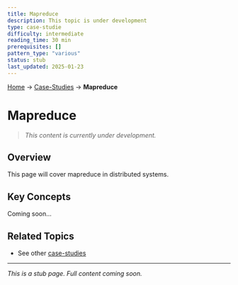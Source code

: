 ```yaml
---
title: Mapreduce
description: This topic is under development
type: case-studie
difficulty: intermediate
reading_time: 30 min
prerequisites: []
pattern_type: "various"
status: stub
last_updated: 2025-01-23
---
```


<!-- Navigation -->
[Home](../introduction/index.md) → [Case-Studies](index.md) → **Mapreduce**

# Mapreduce

> *This content is currently under development.*

## Overview

This page will cover mapreduce in distributed systems.

## Key Concepts

Coming soon...

## Related Topics

- See other [case-studies](index.md)

---

*This is a stub page. Full content coming soon.*
